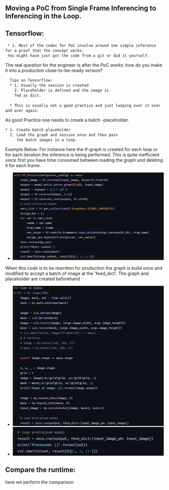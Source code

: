 ## Moving a PoC from Single Frame Inferencing to Inferencing in the Loop.


## Tensorflow:
     * 1. Most of the codes for PoC involve around one simple inference for a proof that the concept works.
     You might have just got the code from a git or did it yourself.

   The real question for the engineer is after the PoC works: how do you make it into a production close-to-be-ready version?

      Tips on Tensorflow:
      * 1. Usually the session is created
        2. Placeholder is defined and the image is
        fed as dict.

      * This is usually not a good practice and just looping over it over and over again.

As good Practice one needs to create a batch -placeholder.

    * 1. Create batch placeholder
      2. Load the graph and session once and then pass
         the batch images in a loop.

Example Below:
  For instance here the tf-graph is created for each loop or for each iteration the inference is being performed. This is quite inefficient since first
  you have time consumed between loading the graph and
  deleting it for each frame.
  * ![inefficient_looping](inefficient_looping.png)

  When this code is to be rewritten for production
  the graph is build once and modified to accept
  a batch of image at the 'feed_dict'. The graph
  and placeholder are created beforehand
  * ![efficient_looping](efficient_looping.png)
  * ![batch_load](tf_batch_loop.png)

## Compare the runtime:
   here we perform the comparison
